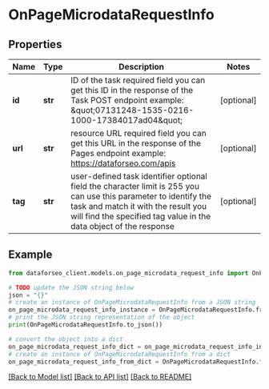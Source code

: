 # OnPageMicrodataRequestInfo


## Properties

Name | Type | Description | Notes
------------ | ------------- | ------------- | -------------
**id** | **str** | ID of the task required field you can get this ID in the response of the Task POST endpoint example: \&quot;07131248-1535-0216-1000-17384017ad04\&quot; | [optional] 
**url** | **str** | resource URL required field you can get this URL in the response of the Pages endpoint example: https://dataforseo.com/apis | [optional] 
**tag** | **str** | user-defined task identifier optional field the character limit is 255 you can use this parameter to identify the task and match it with the result you will find the specified tag value in the data object of the response | [optional] 

## Example

```python
from dataforseo_client.models.on_page_microdata_request_info import OnPageMicrodataRequestInfo

# TODO update the JSON string below
json = "{}"
# create an instance of OnPageMicrodataRequestInfo from a JSON string
on_page_microdata_request_info_instance = OnPageMicrodataRequestInfo.from_json(json)
# print the JSON string representation of the object
print(OnPageMicrodataRequestInfo.to_json())

# convert the object into a dict
on_page_microdata_request_info_dict = on_page_microdata_request_info_instance.to_dict()
# create an instance of OnPageMicrodataRequestInfo from a dict
on_page_microdata_request_info_from_dict = OnPageMicrodataRequestInfo.from_dict(on_page_microdata_request_info_dict)
```
[[Back to Model list]](../README.md#documentation-for-models) [[Back to API list]](../README.md#documentation-for-api-endpoints) [[Back to README]](../README.md)


